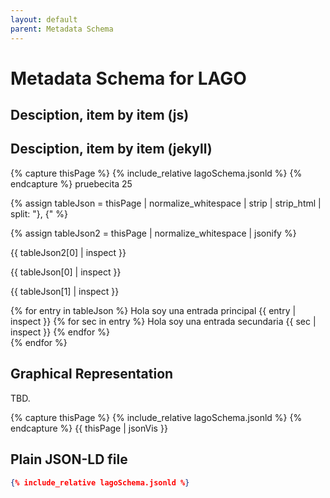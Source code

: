 ```yaml
---
layout: default
parent: Metadata Schema
---
```


# Metadata Schema for LAGO

## Desciption, item by item (js) 

<script type="application/ld+json" id="datablock1">
	{% include_relative lagoSchema.jsonld %}
</script>

<script src="http://ajax.googleapis.com/ajax/libs/jquery/1.11.1/jquery.min.js"></script>
<script>
		// get the contents of the element with id="datablock1"
		var data = $("#datablock1").html();

		// parse the contents as a JSON object
		var json = JSON.parse(data);
        
		var graphelements = json["@graph"];

		// iterate 
		for (i=0; i<=graphelements.length-1; i++) {
		    var id=json["@graph"][i]["@id"];
			// append a <li> list items
			$('#items').append("<li>"+id+"</li>");
		}
</script>        
     
## Desciption, item by item (jekyll)


{% capture thisPage %}
    {% include_relative lagoSchema.jsonld %}
{% endcapture %}
pruebecita 25

{% assign tableJson =  thisPage | normalize_whitespace | strip | strip_html | split: "}, {"    %}

{% assign tableJson2 =  thisPage | normalize_whitespace | jsonify   %}

{{ tableJson2[0] | inspect  }}

{{ tableJson[0] | inspect }}

{{ tableJson[1] | inspect }}



{% for entry in tableJson %}
    Hola soy una entrada principal
    {{ entry | inspect }} 
    {% for sec in entry %}
        Hola soy una entrada secundaria
        {{ sec | inspect }}
    {% endfor %}    
{% endfor %}



## Graphical Representation

TBD.

{% capture thisPage %}
    {% include_relative lagoSchema.jsonld %}
{% endcapture %}
{{ thisPage | jsonVis }}


## Plain JSON-LD file

```json
{% include_relative lagoSchema.jsonld %}
```
